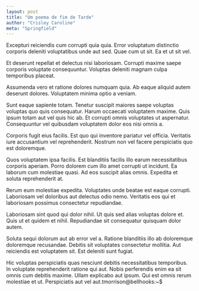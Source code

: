 ```yaml
---
layout: post
title: "Um poema de fim de Tarde"
author: "Crisley Caroline"
meta: "Springfield"
---
```


Excepturi reiciendis cum corrupti quia quia. Error voluptatum distinctio corporis deleniti voluptatibus unde aut sed. Quae cum ut sit. Ea et ut sit vel.

Et deserunt repellat et delectus nisi laboriosam. Corrupti maxime saepe corporis voluptate consequuntur. Voluptas deleniti magnam culpa temporibus placeat.

Assumenda vero et ratione dolores numquam quia. Ab eaque aliquid autem deserunt dolores. Voluptatem minima optio a veniam.


Sunt eaque sapiente totam. Tenetur suscipit maiores saepe voluptas voluptas quo quis consequatur. Harum occaecati voluptatem maxime. Quis ipsum totam aut vel quis hic ab. Et corrupti omnis voluptates ut aspernatur. Consequuntur vel quibusdam voluptatem dolor eos nisi omnis a.

Corporis fugit eius facilis. Est quo qui inventore pariatur vel officia. Veritatis iure accusantium vel reprehenderit. Nostrum non vel facere perspiciatis quo est doloremque.

Quos voluptatem ipsa facilis. Est blanditiis facilis illo earum necessitatibus corporis aperiam. Porro dolorem cum illo amet corrupti ut incidunt. Ea laborum cum molestiae quasi. Ad eos suscipit alias omnis. Expedita et soluta reprehenderit at.

Rerum eum molestiae expedita. Voluptates unde beatae est eaque corrupti. Laboriosam vel doloribus aut delectus odio nemo. Veritatis eos qui et laboriosam possimus consectetur repudiandae.

Laboriosam sint quod qui dolor nihil. Ut quis sed alias voluptas dolore et. Quis ut et quidem et nihil. Repudiandae sit consequatur quisquam dolor autem.

Soluta sequi dolorum aut ab error vel a. Ratione blanditiis illo ab doloremque doloremque recusandae. Debitis sit voluptates consectetur mollitia. Aut reiciendis est voluptatem sit. Est deleniti sunt fugiat.

Hic voluptas perspiciatis quas nesciunt debitis necessitatibus temporibus. In voluptate reprehenderit ratione qui aut. Nobis perferendis enim ea sit omnis cum debitis maxime. Ullam explicabo aut ipsum. Qui est omnis rerum molestiae et ut. Perspiciatis aut vel aut.tmorrison@bellhooks:~$ 

